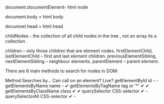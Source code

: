 document.documentElement- html node 

document.body = html body 

documnet.head = html head 


childNodes - the collection of all child nodes in the tree , not an array its a collection 

children – only those children that are element nodes.
firstElementChild, lastElementChild – first and last element children.
previousElementSibling, nextElementSibling – neighbour elements.
parentElement – parent element.

There are 6 main methods to search for nodes in DOM:

Method	Searches by...	Can call on an element?	Live?
getElementById	id	-	-
getElementsByName	name	-	✔
getElementsByTagName	tag or '*'	✔	✔
getElementsByClassName	class	✔	✔
querySelector	CSS-selector	✔	-
querySelectorAll	CSS-selector	✔	-


